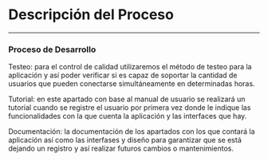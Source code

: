# Descripción del Proceso
---

### Proceso de Desarrollo

Testeo: para el control de calidad utilizaremos el método de testeo para la  aplicación y así poder verificar si es capaz de soportar la cantidad de usuarios que pueden conectarse simultáneamente en determinadas horas.

Tutorial: en este apartado con base al manual de usuario se realizará un tutorial cuando se registre el usuario por primera vez donde le indique las funcionalidades con la que cuenta la aplicación y las interfaces que hay.

Documentación: la documentación de los apartados con los que contará la aplicación así como las interfases y diseño para garantizar que se está dejando un registro y así realizar futuros cambios o mantenimientos.



